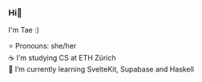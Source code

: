 ### Hi🐛

I'm Tae :)

⭐️ Pronouns: she/her\
☕️ I'm studying CS at ETH Zürich\
🌱 I’m currently learning SvelteKit, Supabase and Haskell
